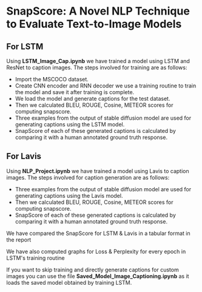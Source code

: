 # SnapScore: A Novel NLP Technique to Evaluate Text-to-Image Models

## For LSTM
Using **LSTM_Image_Cap.ipynb** we have trained a model using LSTM and ResNet to caption images. The steps involved for training are as follows: 
* Import the MSCOCO dataset. 
* Create CNN encoder and RNN decoder we use a training routine to train the model and save it after training is complete.
* We load the model and generate captions for the test dataset.
* Then we calculated BLEU, ROUGE, Cosine, METEOR scores for computing snapscore.
* Three examples from the output of stable diffusion model are used for generating captions using the LSTM model.
* SnapScore of each of these generated captions is calculated by comparing it with a human annotated ground truth response.





## For Lavis
Using **NLP_Project.ipynb** we have trained a model using Lavis to caption images. The steps involved for caption generation are as follows:
* Three examples from the output of stable diffusion model are used for generating captions using the Lavis model.
* Then we calculated BLEU, ROUGE, Cosine, METEOR scores for computing snapscore.
* SnapScore of each of these generated captions is calculated by comparing it with a human annotated ground truth response.


We have compared the SnapScore for LSTM & Lavis in a tabular format in the report 

We have also computed graphs for Loss & Perplexity for every epoch in LSTM's training routine 


If you want to skip training and directly generate captions for custom images you can use the file **Saved_Model_Image_Captioning.ipynb** as it loads the saved model obtained by training LSTM.
